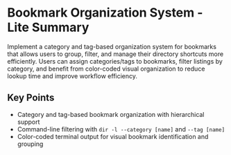 # Bookmark Organization System - Lite Summary

Implement a category and tag-based organization system for bookmarks that allows users to group, filter, and manage their directory shortcuts more efficiently. Users can assign categories/tags to bookmarks, filter listings by category, and benefit from color-coded visual organization to reduce lookup time and improve workflow efficiency.

## Key Points
- Category and tag-based bookmark organization with hierarchical support
- Command-line filtering with `dir -l --category [name]` and `--tag [name]`
- Color-coded terminal output for visual bookmark identification and grouping